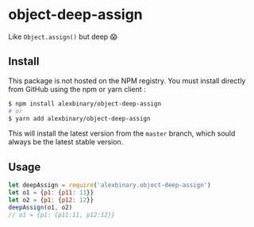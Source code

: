 # object-deep-assign

Like `Object.assign()` but deep 😱

## Install

This package is not hosted on the NPM registry.
You must install directly from GitHub using the npm or yarn client :

```bash
$ npm install alexbinary/object-deep-assign
# or
$ yarn add alexbinary/object-deep-assign
```

This will install the latest version from the `master` branch, which sould always be the latest stable version.

## Usage

```javascript
let deepAssign = require('alexbinary.object-deep-assign')
let o1 = {p1: {p11: 11}}
let o2 = {p1: {p12: 12}}
deepAssign(o1, o2)
// o1 = {p1: {p11:11, p12:12}}
```
